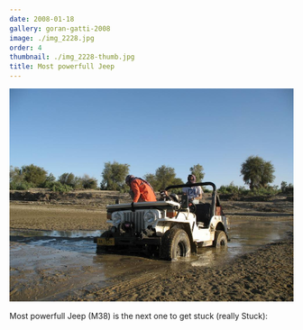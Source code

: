 ```yaml
---
date: 2008-01-18
gallery: goran-gatti-2008
image: ./img_2228.jpg
order: 4
thumbnail: ./img_2228-thumb.jpg
title: Most powerfull Jeep
---
```


![Most powerfull Jeep](./img_2228.jpg)

Most powerfull Jeep (M38) is the next one to get stuck (really Stuck):